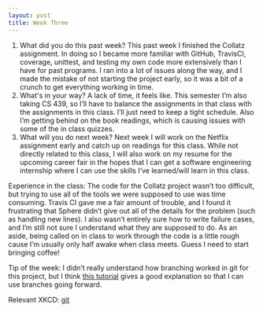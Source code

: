 ```yaml
---
layout: post
title: Week Three
---
```

1. What did you do this past week? 
        This past week I finished the Collatz assignment. In doing so I became more familiar with GitHub, TravisCI, coverage, unittest, and testing my own code more extensively than I have for past programs. I ran into a lot of issues along the way, and I made the mistake of not starting the project early, so it was a bit of a crunch to get everything working in time.
2. What's in your way? A lack of time, it feels like. This semester I’m also taking CS 439, so I’ll have to balance the assignments in that class with the assignments in this class. I’ll just need to keep a tight schedule. Also I’m getting behind on the book readings, which is causing issues with some of the in class quizzes.
3. What will you do next week? Next week I will work on the Netflix assignment early and catch up on readings for this class. While not directly related to this class, I will also work on my resume for the upcoming career fair in the hopes that I can get a software engineering internship where I can use the skills I’ve learned/will learn in this class.

Experience in the class:
    The code for the Collatz project wasn’t too difficult, but trying to use all of the tools we were supposed to use was time consuming. Travis CI gave me a fair amount of trouble, and I found it frustrating that Sphere didn’t give out all of the details for the problem (such as handling new lines). I also wasn’t entirely sure how to write failure cases, and I’m still not sure I understand what they are supposed to do. As an aside, being called on in class to work through the code is a little rough cause I’m usually only half awake when class meets. Guess I need to start bringing coffee!


Tip of the week: I didn’t really understand how branching worked in git for this project, but I think [this tutorial](https://www.atlassian.com/git/tutorials/using-branches) gives a good explanation so that I can use branches going forward. 

Relevant XKCD: [git](https://xkcd.com/1597/)
